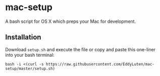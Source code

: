 # mac-setup

A bash script for OS X which preps your Mac for development.

## Installation

Download `setup.sh` and execute the file or copy and paste this one-liner into your bash terminal:

    bash -i <(curl -s https://raw.githubusercontent.com/EddyLuten/mac-setup/master/setup.sh)
